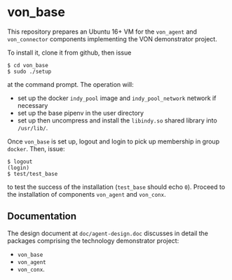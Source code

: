 # von_base
This repository prepares an Ubuntu 16+ VM for the `von_agent` and `von_connector` components implementing the VON demonstrator project.

To install it, clone it from github, then issue
```
$ cd von_base
$ sudo ./setup
```
at the command prompt. The operation will:
  - set up the docker `indy_pool` image and `indy_pool_network` network if necessary
  - set up the base pipenv in the user directory
  - set up then uncompress and install the `libindy.so` shared library into `/usr/lib/`.

Once `von_base` is set up, logout and login to pick up membership in group `docker`. Then, issue:
```
$ logout
(login)
$ test/test_base
```
to test the success of the installation (`test_base` should echo `0`). Proceed to the installation of components `von_agent` and `von_conx`.

## Documentation
The design document at `doc/agent-design.doc` discusses in detail the packages comprising the technology demonstrator project:
  - `von_base`
  - `von_agent`
  - `von_conx`.
